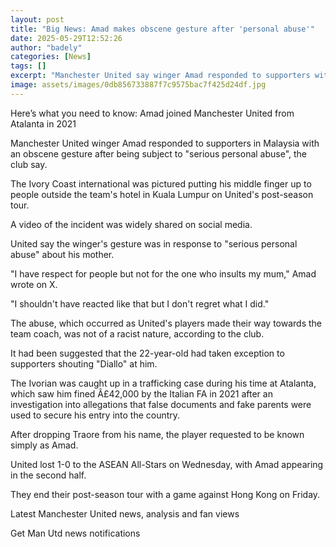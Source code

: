 ```yaml
---
layout: post
title: "Big News: Amad makes obscene gesture after 'personal abuse'"
date: 2025-05-29T12:52:26
author: "badely"
categories: [News]
tags: []
excerpt: "Manchester United say winger Amad responded to supporters with an obscene gesture after being subject to personal abuse."
image: assets/images/0db856733887f7c9575bac7f425d24df.jpg
---
```


Here’s what you need to know: Amad joined Manchester United from Atalanta in 2021

Manchester United winger Amad responded to supporters in Malaysia with an obscene gesture after being subject to "serious personal abuse", the club say.

The Ivory Coast international was pictured putting his middle finger up to people outside the team's hotel in Kuala Lumpur on United's post-season tour.

A video of the incident was widely shared on social media. 

United say the winger's gesture was in response to "serious personal abuse" about his mother.

"I have respect for people but not for the one who insults my mum," Amad wrote on X. 

"I shouldn't have reacted like that but I don't regret what I did."

The abuse, which occurred as United's players made their way towards the team coach, was not of a racist nature, according to the club.

It had been suggested that the 22-year-old had taken exception to supporters shouting "Diallo" at him.

The Ivorian was caught up in a trafficking case during his time at Atalanta, which saw him fined Â£42,000 by the Italian FA in 2021 after an investigation into allegations that false documents and fake parents were used to secure his entry into the country. 

After dropping Traore from his name, the player requested to be known simply as Amad.

United lost 1-0 to the ASEAN All-Stars on Wednesday, with Amad appearing in the second half. 

They end their post-season tour with a game against Hong Kong on Friday. 

Latest Manchester United news, analysis and fan views

Get Man Utd news notifications

